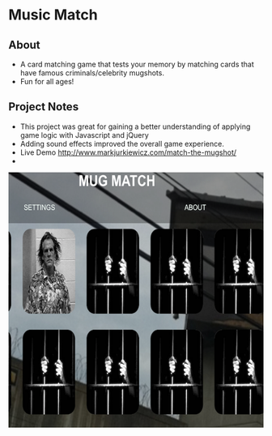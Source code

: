 # Music Match

## About

* A card matching game that tests your memory by matching cards that have famous criminals/celebrity mugshots.
* Fun for all ages!

## Project Notes

* This project was great for gaining a better understanding of applying game logic with Javascript and jQuery
* Adding sound effects improved the overall game experience. 
* Live Demo http://www.markjurkiewicz.com/match-the-mugshot/
* 
![screenshot of game](/images/memorymatch.png?raw=true "screenshot of game")


